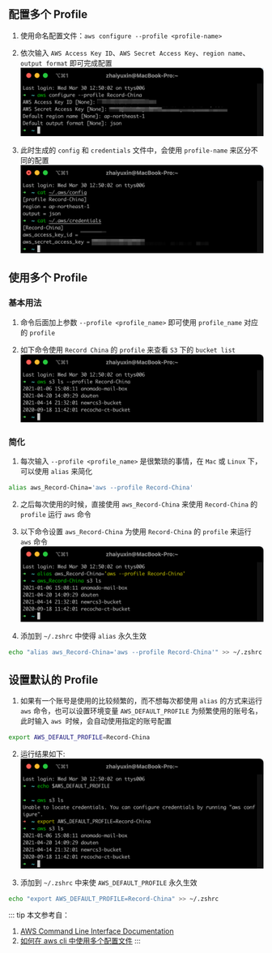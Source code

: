 ## 配置多个 Profile

1. 使用命名配置文件：`aws configure --profile <profile-name>`

2. 依次输入 `AWS Access Key ID`、`AWS Secret Access Key`、`region name`、`output format` 即可完成配置
![file](/images/切换IAM角色（AWS-CLI）/profile.png)

3. 此时生成的 `config` 和 `credentials` 文件中，会使用 `profile-name` 来区分不同的配置
![file](/images/切换IAM角色（AWS-CLI）/file.png)

## 使用多个 Profile

### 基本用法

1. 命令后面加上参数 `--profile <profile_name>` 即可使用 `profile_name` 对应的 `profile`

2. 如下命令使用 `Record China` 的 `profile` 来查看 `S3` 下的 `bucket list`
![file](/images/切换IAM角色（AWS-CLI）/used.png)

### 简化

1. 每次输入 `--profile <profile_name>` 是很繁琐的事情，在 `Mac` 或 `Linux` 下，可以使用 `alias` 来简化
```bash
alias aws_Record-China='aws --profile Record-China'
```

2. 之后每次使用的时候，直接使用 `aws_Record-China` 来使用 `Record-China` 的 `profile` 运行 `aws` 命令

3. 以下命令设置 `aws_Record-China` 为使用 `Record-China` 的 `profile` 来运行 `aws` 命令
![file](/images/切换IAM角色（AWS-CLI）/alias.png)

4. 添加到 `~/.zshrc` 中使得 `alias` 永久生效
```bash
echo "alias aws_Record-China='aws --profile Record-China'" >> ~/.zshrc
```

## 设置默认的 Profile

1. 如果有一个账号是使用的比较频繁的，而不想每次都使用 `alias` 的方式来运行 `aws`
   命令，也可以设置环境变量 `AWS_DEFAULT_PROFILE` 为频繁使用的账号名，此时输入 `aws `时候，会自动使用指定的账号配置

```bash
export AWS_DEFAULT_PROFILE=Record-China
```

2. 运行结果如下:
![file](/images/切换IAM角色（AWS-CLI）/default.png)

3. 添加到 `~/.zshrc` 中来使 `AWS_DEFAULT_PROFILE` 永久生效

```bash
echo "export AWS_DEFAULT_PROFILE=Record-China" >> ~/.zshrc
```

::: tip
本文参考自：
1. [AWS Command Line Interface Documentation](https://docs.aws.amazon.com/cli/latest/userguide/cli-configure-profiles.html#cli-configure-profiles-create)
2. [如何在 aws cli 中使用多个配置文件](https://www.jibing57.com/2017/10/24/how-to-use-aws-cli-with-multi-user/)
:::